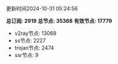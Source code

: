 更新时间2024-10-31 05:24:56

**总订阅: 2919**
**总节点: 35368**
**有效节点: 17779**
- v2ray节点: 13069
- ss节点: 2227
- trojan节点: 2474
- ssr节点: 9
